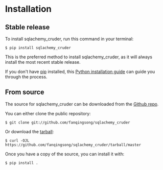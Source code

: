 # Installation

## Stable release

To install sqlachemy_cruder, run this command in your
terminal:

``` console
$ pip install sqlachemy_cruder
```

This is the preferred method to install sqlachemy_cruder, as it will always install the most recent stable release.

If you don't have [pip][] installed, this [Python installation guide][]
can guide you through the process.

## From source

The source for sqlachemy_cruder can be downloaded from
the [Github repo][].

You can either clone the public repository:

``` console
$ git clone git://github.com/fanqingsong/sqlachemy_cruder
```

Or download the [tarball][]:

``` console
$ curl -OJL https://github.com/fanqingsong/sqlachemy_cruder/tarball/master
```

Once you have a copy of the source, you can install it with:

``` console
$ pip install .
```

  [pip]: https://pip.pypa.io
  [Python installation guide]: http://docs.python-guide.org/en/latest/starting/installation/
  [Github repo]: https://github.com/%7B%7B%20cookiecutter.github_username%20%7D%7D/%7B%7B%20cookiecutter.project_slug%20%7D%7D
  [tarball]: https://github.com/%7B%7B%20cookiecutter.github_username%20%7D%7D/%7B%7B%20cookiecutter.project_slug%20%7D%7D/tarball/master
